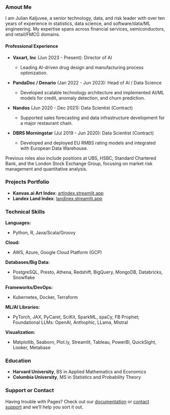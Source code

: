 ### Amout Me

I am Julian Kaljuvee, a senior technology, data, and risk leader with over ten years of experience in statistics, data science, and software/data/ML engineering. My expertise spans across financial services, semiconductors, and retail/FMCG domains.

#### Professional Experience

- **Vaxart, Inc** (Jun 2023 - Present): Director of AI
  - Leading AI-driven drug design and manufacturing process optimization.

- **PandaDoc / Denario** (Jan 2022 - Jun 2023): Head of AI / Data Science
  - Developed scalable technology architecture and implemented AI/ML models for credit, anomaly detection, and churn prediction.

- **Nandos** (Jun 2020 - Dec 2021): Data Scientist (Contract)
  - Supported sales forecasting and data infrastructure development for a major restaurant chain.

- **DBRS Morningstar** (Jul 2019 - Jun 2020): Data Scientist (Contract)
  - Developed and deployed EU RMBS rating models and integrated with European Data Warehouse.

Previous roles also include positions at UBS, HSBC, Standard Chartered Bank, and the London Stock Exchange Group, focusing on market risk management and quantitative analysis.

### Projects Portfolio

- **Kanvas.ai Art Index**: [artindex.streamlit.app](https://artindex.streamlit.app)
- **Landex Land Index**: [landinex.streamlit.app](https://landinex.streamlit.app)


### Technical Skills

**Languages:**
- Python, R, Java/Scala/Groovy

**Cloud:**
- AWS, Azure, Google Cloud Platform (GCP)

**Databases/Big Data:**
- PostgreSQL, Presto, Athena, Redshift, BigQuery, MongoDB, Databricks, Snowflake

**Frameworks/DevOps:**
- Kubernetes, Docker, Terraform

**ML/AI Libraries:**
- PyTorch, JAX, PyCaret, SciKit, SparkML, spaCy, FB Prophet; Foundational LLMs: OpenAI, Anthophic, LLama, Mistral

**Visualization:**
- Matplotlib, Seaborn, Plot.ly, Streamlit, Tableau, PowerBI, QuickSight, Looker, Metabase

### Education

- **Harvard University**, BS in Applied Mathematics and Economics
- **Columbia University**, MS in Statistics and Probability Theory

### Support or Contact

Having trouble with Pages? Check out our [documentation](https://help.github.com/categories/github-pages-basics/) or [contact support](https://github.com/contact) and we’ll help you sort it out.
